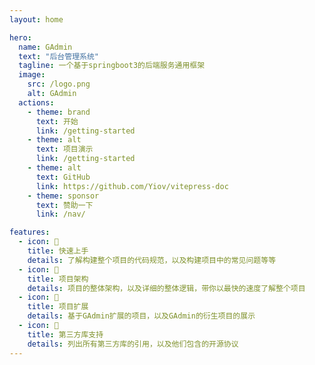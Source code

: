 ```yaml
---
layout: home

hero:
  name: GAdmin
  text: "后台管理系统"
  tagline: 一个基于springboot3的后端服务通用框架
  image:
    src: /logo.png
    alt: GAdmin
  actions:
    - theme: brand
      text: 开始
      link: /getting-started
    - theme: alt
      text: 项目演示
      link: /getting-started  
    - theme: alt
      text: GitHub
      link: https://github.com/Yiov/vitepress-doc
    - theme: sponsor
      text: 赞助一下
      link: /nav/

features:
  - icon: 📝
    title: 快速上手
    details: 了解构建整个项目的代码规范，以及构建项目中的常见问题等等
  - icon: 📝
    title: 项目架构
    details: 项目的整体架构，以及详细的整体逻辑，带你以最快的速度了解整个项目
  - icon: 📝
    title: 项目扩展
    details: 基于GAdmin扩展的项目，以及GAdmin的衍生项目的展示
  - icon: 📝
    title: 第三方库支持
    details: 列出所有第三方库的引用，以及他们包含的开源协议
---
```


<style>
:root {
  --vp-home-hero-name-color: transparent;
  --vp-home-hero-name-background: -webkit-linear-gradient(120deg, #bd34fe, #41d1ff);
  --vp-home-hero-image-background-image: linear-gradient(-45deg, #bd34fe 50%, #47caff 50%);
  --vp-home-hero-image-filter: blur(40px);
}

</style>
